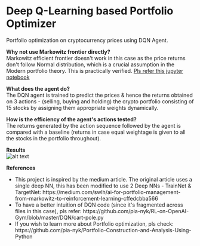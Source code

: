 # Deep Q-Learning based Portfolio Optimizer

Portfolio optimization on cryptocurrency prices using DQN Agent. 

<b> Why not use Markowitz frontier directly? </b> <br/>
Markowitz efficient frontier doesn't work in this case as the price returns don't follow Normal distribution, which is a crucial assumption in the Modern portfolio theory. This is practically verified. [Pls refer this jupyter notebook](Portfolio_optimization_efficient_frontier.ipynb)

<b> What does the agent do? </b> <br/>
The DQN agent is trained to predict the prices & hence the returns obtained on 3 actions - (selling, buying and holding) the crypto portfolio consisting of 15 stocks by assigning them appropriate weights dynamically.

<b> How is the efficiency of the agent's actions tested? </b> <br/>
The returns generated by the action sequence followed by the agent is compared with a baseline (returns in case equal weightage is given to all the stocks in the portfolio throughout). 

<b> Results </b> <br/>
![alt text](https://github.com/pia-nyk/Deep-Q-Learning-based-portfolio-optimizer/blob/master/reinforcement_learning/results.png)


<b> References </b> <br/>
<ul>
<li>This project is inspired by the medium article. The original article uses a single deep NN, this has been modified to use 2 Deep NNs - TrainNet & TargetNet: https://medium.com/swlh/ai-for-portfolio-management-from-markowitz-to-reinforcement-learning-cffedcbba566</li>
<li> To have a better intuition of DQN code (since it's fragmented across files in this case), pls refer: https://github.com/pia-nyk/RL-on-OpenAI-Gym/blob/master/DQN/cart-pole.py
<li>If you wish to learn more about Portfolio optimization, pls check: https://github.com/pia-nyk/Portfolio-Construction-and-Analysis-Using-Python </li>
</ul>
